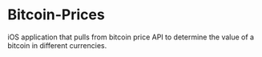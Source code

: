 # Bitcoin-Prices
 iOS application that pulls from bitcoin price API to determine the value of a bitcoin in different currencies.
